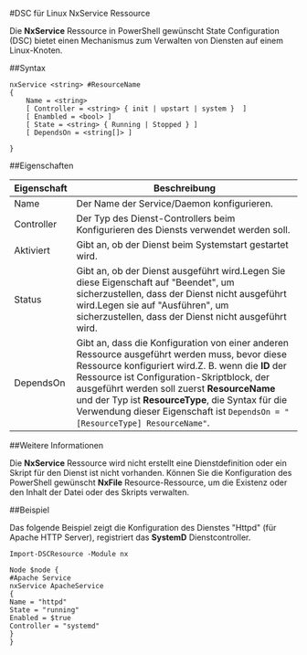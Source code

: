 #DSC für Linux NxService Ressource

Die **NxService** Ressource in PowerShell gewünscht State Configuration (DSC) bietet einen Mechanismus zum Verwalten von Diensten auf einem Linux-Knoten.

##Syntax

```
nxService <string> #ResourceName
{
    Name = <string>
    [ Controller = <string> { init | upstart | system }  ]
    [ Enambled = <bool> ]
    [ State = <string> { Running | Stopped } ]
    [ DependsOn = <string[]> ]

}
```

##Eigenschaften

| Eigenschaft| Beschreibung|
|---|---|
| Name| Der Name der Service/Daemon konfigurieren.|
| Controller| Der Typ des Dienst-Controllers beim Konfigurieren des Diensts verwendet werden soll.|
| Aktiviert| Gibt an, ob der Dienst beim Systemstart gestartet wird.|
| Status| Gibt an, ob der Dienst ausgeführt wird.Legen Sie diese Eigenschaft auf "Beendet", um sicherzustellen, dass der Dienst nicht ausgeführt wird.Legen sie auf "Ausführen", um sicherzustellen, dass der Dienst nicht ausgeführt wird.|
| DependsOn| Gibt an, dass die Konfiguration von einer anderen Ressource ausgeführt werden muss, bevor diese Ressource konfiguriert wird.Z. B. wenn die **ID** der Ressource ist Configuration-Skriptblock, der ausgeführt werden soll zuerst **ResourceName** und der Typ ist **ResourceType**, die Syntax für die Verwendung dieser Eigenschaft ist `DependsOn = "[ResourceType] ResourceName"`.|


##Weitere Informationen

Die **NxService** Ressource wird nicht erstellt eine Dienstdefinition oder ein Skript für den Dienst ist nicht vorhanden. Können Sie die Konfiguration des PowerShell gewünscht **NxFile** Resource-Ressource, um die Existenz oder den Inhalt der Datei oder des Skripts verwalten.

##Beispiel

Das folgende Beispiel zeigt die Konfiguration des Dienstes "Httpd" (für Apache HTTP Server), registriert das **SystemD** Dienstcontroller.

```
Import-DSCResource -Module nx 

Node $node {
#Apache Service
nxService ApacheService 
{
Name = "httpd"
State = "running"
Enabled = $true
Controller = "systemd"
}
}
```




